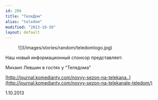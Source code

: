 ```yaml
---
id: 286
title: "ТелеДом"
alias: "teledom"
modified: "2013-10-30"
layout: default
---
```


<figure>
![](/images/stories/random/teledomlogo.jpg)
</figure>

Наш новый информационный спонсор представляет:

Михаил Левшин в гостях у "Теледома"

[http://journal.komedianty.com/novyy-sezon-na-telekana..](http://journal.komedianty.com/novyy-sezon-na-telekanale-teledom/)

1.10.2013

